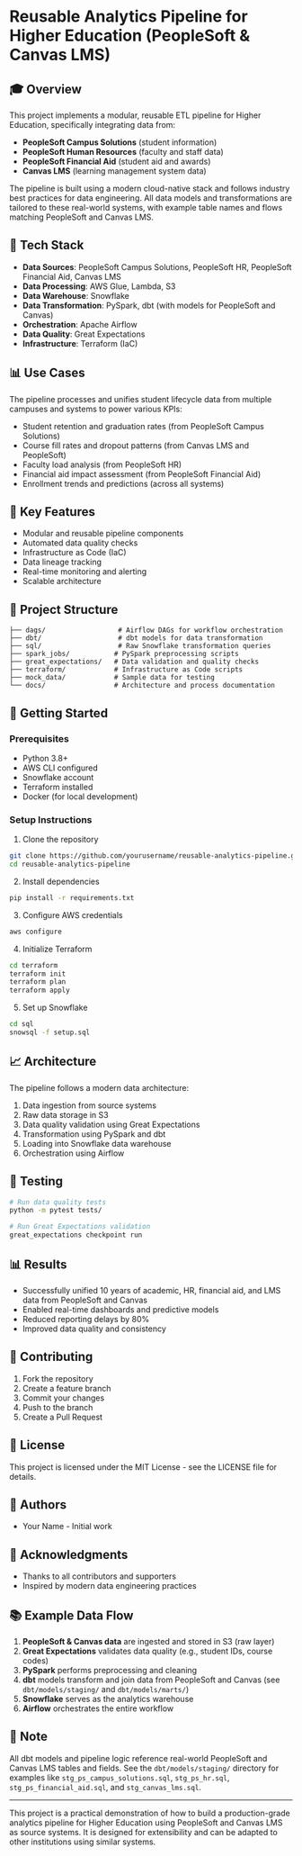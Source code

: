 # Reusable Analytics Pipeline for Higher Education (PeopleSoft & Canvas LMS)

## 🎓 Overview
This project implements a modular, reusable ETL pipeline for Higher Education, specifically integrating data from:
- **PeopleSoft Campus Solutions** (student information)
- **PeopleSoft Human Resources** (faculty and staff data)
- **PeopleSoft Financial Aid** (student aid and awards)
- **Canvas LMS** (learning management system data)

The pipeline is built using a modern cloud-native stack and follows industry best practices for data engineering. All data models and transformations are tailored to these real-world systems, with example table names and flows matching PeopleSoft and Canvas LMS.

## 🧰 Tech Stack
- **Data Sources**: PeopleSoft Campus Solutions, PeopleSoft HR, PeopleSoft Financial Aid, Canvas LMS
- **Data Processing**: AWS Glue, Lambda, S3
- **Data Warehouse**: Snowflake
- **Data Transformation**: PySpark, dbt (with models for PeopleSoft and Canvas)
- **Orchestration**: Apache Airflow
- **Data Quality**: Great Expectations
- **Infrastructure**: Terraform (IaC)

## 📊 Use Cases
The pipeline processes and unifies student lifecycle data from multiple campuses and systems to power various KPIs:
- Student retention and graduation rates (from PeopleSoft Campus Solutions)
- Course fill rates and dropout patterns (from Canvas LMS and PeopleSoft)
- Faculty load analysis (from PeopleSoft HR)
- Financial aid impact assessment (from PeopleSoft Financial Aid)
- Enrollment trends and predictions (across all systems)

## 🎯 Key Features
- Modular and reusable pipeline components
- Automated data quality checks
- Infrastructure as Code (IaC)
- Data lineage tracking
- Real-time monitoring and alerting
- Scalable architecture

## 📁 Project Structure
```
├── dags/                  # Airflow DAGs for workflow orchestration
├── dbt/                   # dbt models for data transformation
├── sql/                   # Raw Snowflake transformation queries
├── spark_jobs/           # PySpark preprocessing scripts
├── great_expectations/   # Data validation and quality checks
├── terraform/            # Infrastructure as Code scripts
├── mock_data/            # Sample data for testing
└── docs/                 # Architecture and process documentation
```

## 🚀 Getting Started

### Prerequisites
- Python 3.8+
- AWS CLI configured
- Snowflake account
- Terraform installed
- Docker (for local development)

### Setup Instructions
1. Clone the repository
```bash
git clone https://github.com/yourusername/reusable-analytics-pipeline.git
cd reusable-analytics-pipeline
```

2. Install dependencies
```bash
pip install -r requirements.txt
```

3. Configure AWS credentials
```bash
aws configure
```

4. Initialize Terraform
```bash
cd terraform
terraform init
terraform plan
terraform apply
```

5. Set up Snowflake
```bash
cd sql
snowsql -f setup.sql
```

## 📈 Architecture
The pipeline follows a modern data architecture:
1. Data ingestion from source systems
2. Raw data storage in S3
3. Data quality validation using Great Expectations
4. Transformation using PySpark and dbt
5. Loading into Snowflake data warehouse
6. Orchestration using Airflow

## 🧪 Testing
```bash
# Run data quality tests
python -m pytest tests/

# Run Great Expectations validation
great_expectations checkpoint run
```

## 📊 Results
- Successfully unified 10 years of academic, HR, financial aid, and LMS data from PeopleSoft and Canvas
- Enabled real-time dashboards and predictive models
- Reduced reporting delays by 80%
- Improved data quality and consistency

## 🤝 Contributing
1. Fork the repository
2. Create a feature branch
3. Commit your changes
4. Push to the branch
5. Create a Pull Request

## 📝 License
This project is licensed under the MIT License - see the LICENSE file for details.

## 👥 Authors
- Your Name - Initial work

## 🙏 Acknowledgments
- Thanks to all contributors and supporters
- Inspired by modern data engineering practices

## 📚 Example Data Flow
1. **PeopleSoft & Canvas data** are ingested and stored in S3 (raw layer)
2. **Great Expectations** validates data quality (e.g., student IDs, course codes)
3. **PySpark** performs preprocessing and cleaning
4. **dbt** models transform and join data from PeopleSoft and Canvas (see `dbt/models/staging/` and `dbt/models/marts/`)
5. **Snowflake** serves as the analytics warehouse
6. **Airflow** orchestrates the entire workflow

## 📝 Note
All dbt models and pipeline logic reference real-world PeopleSoft and Canvas LMS tables and fields. See the `dbt/models/staging/` directory for examples like `stg_ps_campus_solutions.sql`, `stg_ps_hr.sql`, `stg_ps_financial_aid.sql`, and `stg_canvas_lms.sql`.

---

This project is a practical demonstration of how to build a production-grade analytics pipeline for Higher Education using PeopleSoft and Canvas LMS as source systems. It is designed for extensibility and can be adapted to other institutions using similar systems.
